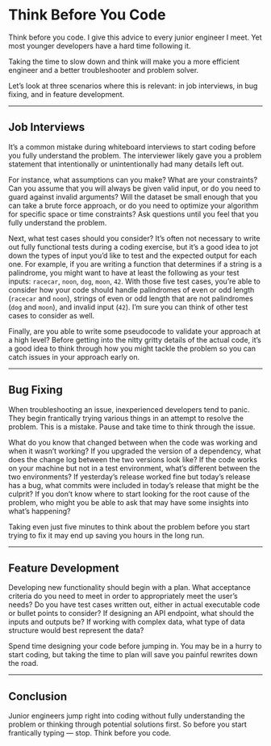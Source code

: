 # Think Before You Code

Think before you code. I give this advice to every junior engineer I meet. Yet most younger developers have a hard time following it.

Taking the time to slow down and think will make you a more efficient engineer and a better troubleshooter and problem solver.

Let’s look at three scenarios where this is relevant: in job interviews, in bug fixing, and in feature development.

---

## Job Interviews

It’s a common mistake during whiteboard interviews to start coding before you fully understand the problem. The interviewer likely gave you a problem statement that intentionally or unintentionally had many details left out.

For instance, what assumptions can you make? What are your constraints? Can you assume that you will always be given valid input, or do you need to guard against invalid arguments? Will the dataset be small enough that you can take a brute force approach, or do you need to optimize your algorithm for specific space or time constraints? Ask questions until you feel that you fully understand the problem.

Next, what test cases should you consider? It’s often not necessary to write out fully functional tests during a coding exercise, but it’s a good idea to jot down the types of input you’d like to test and the expected output for each one. For example, if you are writing a function that determines if a string is a palindrome, you might want to have at least the following as your test inputs: `racecar`, `noon`, `dog`, `moon`, `42`. With those five test cases, you’re able to consider how your code should handle palindromes of even or odd length (`racecar` and `noon`), strings of even or odd length that are not palindromes (`dog` and `moon`), and invalid input (`42`). I’m sure you can think of other test cases to consider as well.

Finally, are you able to write some pseudocode to validate your approach at a high level? Before getting into the nitty gritty details of the actual code, it’s a good idea to think through how you might tackle the problem so you can catch issues in your approach early on.

---

## Bug Fixing

When troubleshooting an issue, inexperienced developers tend to panic. They begin frantically trying various things in an attempt to resolve the problem. This is a mistake. Pause and take time to think through the issue.

What do you know that changed between when the code was working and when it wasn’t working? If you upgraded the version of a dependency, what does the change log between the two versions look like? If the code works on your machine but not in a test environment, what’s different between the two environments? If yesterday’s release worked fine but today’s release has a bug, what commits were included in today’s release that might be the culprit? If you don’t know where to start looking for the root cause of the problem, who might you be able to ask that may have some insights into what’s happening?

Taking even just five minutes to think about the problem before you start trying to fix it may end up saving you hours in the long run.

---

## Feature Development

Developing new functionality should begin with a plan. What acceptance criteria do you need to meet in order to appropriately meet the user’s needs? Do you have test cases written out, either in actual executable code or bullet points to consider? If designing an API endpoint, what should the inputs and outputs be? If working with complex data, what type of data structure would best represent the data?

Spend time designing your code before jumping in. You may be in a hurry to start coding, but taking the time to plan will save you painful rewrites down the road.

---

## Conclusion

Junior engineers jump right into coding without fully understanding the problem or thinking through potential solutions first. So before you start frantically typing — stop. Think before you code.
